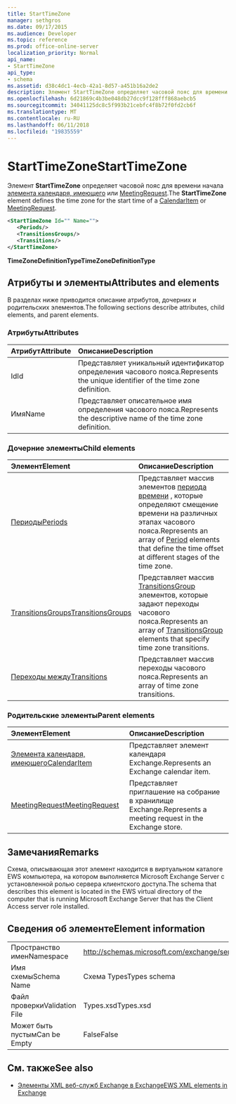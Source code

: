 ```yaml
---
title: StartTimeZone
manager: sethgros
ms.date: 09/17/2015
ms.audience: Developer
ms.topic: reference
ms.prod: office-online-server
localization_priority: Normal
api_name:
- StartTimeZone
api_type:
- schema
ms.assetid: d38c4dc1-4ecb-42a1-8d57-a451b16a2de2
description: Элемент StartTimeZone определяет часовой пояс для времени начала элемента календаря, имеющего или MeetingRequest.
ms.openlocfilehash: 6d21869c4b3be048db27dcc9f128fff868aebcb5
ms.sourcegitcommit: 34041125dc8c5f993b21cebfc4f8b72f0fd2cb6f
ms.translationtype: MT
ms.contentlocale: ru-RU
ms.lasthandoff: 06/11/2018
ms.locfileid: "19835559"
---
```

# <a name="starttimezone"></a><span data-ttu-id="e708d-103">StartTimeZone</span><span class="sxs-lookup"><span data-stu-id="e708d-103">StartTimeZone</span></span>

<span data-ttu-id="e708d-104">Элемент **StartTimeZone** определяет часовой пояс для времени начала [элемента календаря, имеющего](calendaritem.md) или [MeetingRequest](meetingrequest.md).</span><span class="sxs-lookup"><span data-stu-id="e708d-104">The **StartTimeZone** element defines the time zone for the start time of a [CalendarItem](calendaritem.md) or [MeetingRequest](meetingrequest.md).</span></span>
  
```xml
<StartTimeZone Id="" Name="">
   <Periods/>
   <TransitionsGroups/>
   <Transitions/>
</StartTimeZone>
```

<span data-ttu-id="e708d-105">**TimeZoneDefinitionType**</span><span class="sxs-lookup"><span data-stu-id="e708d-105">**TimeZoneDefinitionType**</span></span>

## <a name="attributes-and-elements"></a><span data-ttu-id="e708d-106">Атрибуты и элементы</span><span class="sxs-lookup"><span data-stu-id="e708d-106">Attributes and elements</span></span>

<span data-ttu-id="e708d-107">В разделах ниже приводится описание атрибутов, дочерних и родительских элементов.</span><span class="sxs-lookup"><span data-stu-id="e708d-107">The following sections describe attributes, child elements, and parent elements.</span></span>
  
### <a name="attributes"></a><span data-ttu-id="e708d-108">Атрибуты</span><span class="sxs-lookup"><span data-stu-id="e708d-108">Attributes</span></span>

|<span data-ttu-id="e708d-109">**Атрибут**</span><span class="sxs-lookup"><span data-stu-id="e708d-109">**Attribute**</span></span>|<span data-ttu-id="e708d-110">**Описание**</span><span class="sxs-lookup"><span data-stu-id="e708d-110">**Description**</span></span>|
|:-----|:-----|
|<span data-ttu-id="e708d-111">Id</span><span class="sxs-lookup"><span data-stu-id="e708d-111">Id</span></span>  <br/> |<span data-ttu-id="e708d-112">Представляет уникальный идентификатор определения часового пояса.</span><span class="sxs-lookup"><span data-stu-id="e708d-112">Represents the unique identifier of the time zone definition.</span></span>  <br/> |
|<span data-ttu-id="e708d-113">Имя</span><span class="sxs-lookup"><span data-stu-id="e708d-113">Name</span></span>  <br/> |<span data-ttu-id="e708d-114">Представляет описательное имя определения часового пояса.</span><span class="sxs-lookup"><span data-stu-id="e708d-114">Represents the descriptive name of the time zone definition.</span></span>  <br/> |
   
### <a name="child-elements"></a><span data-ttu-id="e708d-115">Дочерние элементы</span><span class="sxs-lookup"><span data-stu-id="e708d-115">Child elements</span></span>

|<span data-ttu-id="e708d-116">**Элемент**</span><span class="sxs-lookup"><span data-stu-id="e708d-116">**Element**</span></span>|<span data-ttu-id="e708d-117">**Описание**</span><span class="sxs-lookup"><span data-stu-id="e708d-117">**Description**</span></span>|
|:-----|:-----|
|[<span data-ttu-id="e708d-118">Периоды</span><span class="sxs-lookup"><span data-stu-id="e708d-118">Periods</span></span>](periods.md) <br/> |<span data-ttu-id="e708d-119">Представляет массив элементов [периода времени](period.md) , которые определяют смещение времени на различных этапах часового пояса.</span><span class="sxs-lookup"><span data-stu-id="e708d-119">Represents an array of [Period](period.md) elements that define the time offset at different stages of the time zone.</span></span>  <br/> |
|[<span data-ttu-id="e708d-120">TransitionsGroups</span><span class="sxs-lookup"><span data-stu-id="e708d-120">TransitionsGroups</span></span>](transitionsgroups.md) <br/> |<span data-ttu-id="e708d-121">Представляет массив [TransitionsGroup](transitionsgroup.md) элементов, которые задают переходы часового пояса.</span><span class="sxs-lookup"><span data-stu-id="e708d-121">Represents an array of [TransitionsGroup](transitionsgroup.md) elements that specify time zone transitions.</span></span>  <br/> |
|[<span data-ttu-id="e708d-122">Переходы между</span><span class="sxs-lookup"><span data-stu-id="e708d-122">Transitions</span></span>](transitions.md) <br/> |<span data-ttu-id="e708d-123">Представляет массив переходы часового пояса.</span><span class="sxs-lookup"><span data-stu-id="e708d-123">Represents an array of time zone transitions.</span></span>  <br/> |
   
### <a name="parent-elements"></a><span data-ttu-id="e708d-124">Родительские элементы</span><span class="sxs-lookup"><span data-stu-id="e708d-124">Parent elements</span></span>

|<span data-ttu-id="e708d-125">**Элемент**</span><span class="sxs-lookup"><span data-stu-id="e708d-125">**Element**</span></span>|<span data-ttu-id="e708d-126">**Описание**</span><span class="sxs-lookup"><span data-stu-id="e708d-126">**Description**</span></span>|
|:-----|:-----|
|[<span data-ttu-id="e708d-127">Элемента календаря, имеющего</span><span class="sxs-lookup"><span data-stu-id="e708d-127">CalendarItem</span></span>](calendaritem.md) <br/> |<span data-ttu-id="e708d-128">Представляет элемент календаря Exchange.</span><span class="sxs-lookup"><span data-stu-id="e708d-128">Represents an Exchange calendar item.</span></span>  <br/> |
|[<span data-ttu-id="e708d-129">MeetingRequest</span><span class="sxs-lookup"><span data-stu-id="e708d-129">MeetingRequest</span></span>](meetingrequest.md) <br/> |<span data-ttu-id="e708d-130">Представляет приглашение на собрание в хранилище Exchange.</span><span class="sxs-lookup"><span data-stu-id="e708d-130">Represents a meeting request in the Exchange store.</span></span>  <br/> |
   
## <a name="remarks"></a><span data-ttu-id="e708d-131">Замечания</span><span class="sxs-lookup"><span data-stu-id="e708d-131">Remarks</span></span>

<span data-ttu-id="e708d-132">Схема, описывающая этот элемент находится в виртуальном каталоге EWS компьютера, на котором выполняется Microsoft Exchange Server с установленной ролью сервера клиентского доступа.</span><span class="sxs-lookup"><span data-stu-id="e708d-132">The schema that describes this element is located in the EWS virtual directory of the computer that is running Microsoft Exchange Server that has the Client Access server role installed.</span></span>
  
## <a name="element-information"></a><span data-ttu-id="e708d-133">Сведения об элементе</span><span class="sxs-lookup"><span data-stu-id="e708d-133">Element information</span></span>

|||
|:-----|:-----|
|<span data-ttu-id="e708d-134">Пространство имен</span><span class="sxs-lookup"><span data-stu-id="e708d-134">Namespace</span></span>  <br/> |http://schemas.microsoft.com/exchange/services/2006/types  <br/> |
|<span data-ttu-id="e708d-135">Имя схемы</span><span class="sxs-lookup"><span data-stu-id="e708d-135">Schema Name</span></span>  <br/> |<span data-ttu-id="e708d-136">Схема Types</span><span class="sxs-lookup"><span data-stu-id="e708d-136">Types schema</span></span>  <br/> |
|<span data-ttu-id="e708d-137">Файл проверки</span><span class="sxs-lookup"><span data-stu-id="e708d-137">Validation File</span></span>  <br/> |<span data-ttu-id="e708d-138">Types.xsd</span><span class="sxs-lookup"><span data-stu-id="e708d-138">Types.xsd</span></span>  <br/> |
|<span data-ttu-id="e708d-139">Может быть пустым</span><span class="sxs-lookup"><span data-stu-id="e708d-139">Can be Empty</span></span>  <br/> |<span data-ttu-id="e708d-140">False</span><span class="sxs-lookup"><span data-stu-id="e708d-140">False</span></span>  <br/> |
   
## <a name="see-also"></a><span data-ttu-id="e708d-141">См. также</span><span class="sxs-lookup"><span data-stu-id="e708d-141">See also</span></span>

- [<span data-ttu-id="e708d-142">Элементы XML веб-служб Exchange в Exchange</span><span class="sxs-lookup"><span data-stu-id="e708d-142">EWS XML elements in Exchange</span></span>](ews-xml-elements-in-exchange.md)

